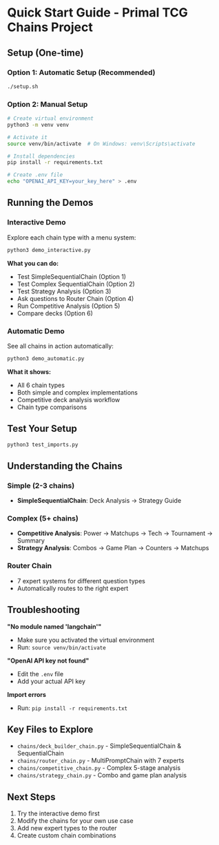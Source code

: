 # Quick Start Guide - Primal TCG Chains Project

## Setup (One-time)

### Option 1: Automatic Setup (Recommended)
```bash
./setup.sh
```

### Option 2: Manual Setup
```bash
# Create virtual environment
python3 -m venv venv

# Activate it
source venv/bin/activate  # On Windows: venv\Scripts\activate

# Install dependencies
pip install -r requirements.txt

# Create .env file
echo "OPENAI_API_KEY=your_key_here" > .env
```

## Running the Demos

### Interactive Demo
Explore each chain type with a menu system:
```bash
python3 demo_interactive.py
```

**What you can do:**
- Test SimpleSequentialChain (Option 1)
- Test Complex SequentialChain (Option 2)
- Test Strategy Analysis (Option 3)
- Ask questions to Router Chain (Option 4)
- Run Competitive Analysis (Option 5)
- Compare decks (Option 6)

### Automatic Demo
See all chains in action automatically:
```bash
python3 demo_automatic.py
```

**What it shows:**
- All 6 chain types
- Both simple and complex implementations
- Competitive deck analysis workflow
- Chain type comparisons

## Test Your Setup
```bash
python3 test_imports.py
```

## Understanding the Chains

### Simple (2-3 chains)
- **SimpleSequentialChain**: Deck Analysis → Strategy Guide

### Complex (5+ chains)
- **Competitive Analysis**: Power → Matchups → Tech → Tournament → Summary
- **Strategy Analysis**: Combos → Game Plan → Counters → Matchups

### Router Chain
- 7 expert systems for different question types
- Automatically routes to the right expert

## Troubleshooting

**"No module named 'langchain'"**
- Make sure you activated the virtual environment
- Run: `source venv/bin/activate`

**"OpenAI API key not found"**
- Edit the `.env` file
- Add your actual API key

**Import errors**
- Run: `pip install -r requirements.txt`

## Key Files to Explore

- `chains/deck_builder_chain.py` - SimpleSequentialChain & SequentialChain
- `chains/router_chain.py` - MultiPromptChain with 7 experts
- `chains/competitive_chain.py` - Complex 5-stage analysis
- `chains/strategy_chain.py` - Combo and game plan analysis

## Next Steps

1. Try the interactive demo first
2. Modify the chains for your own use case
3. Add new expert types to the router
4. Create custom chain combinations